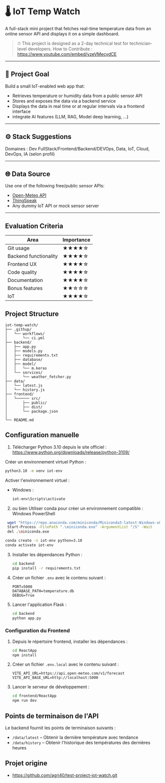 # 🌡️ IoT Temp Watch

A full-stack mini project that fetches real-time temperature data from an online sensor API and displays it on a simple dashboard.

> ⏱ This project is designed as a 2-day technical test for technician-level developers.
> How to Contribute : https://www.youtube.com/embed/yzeVMecydCE

---

## 📌 Project Goal

Build a small IoT-enabled web app that:
- Retrieves temperature or humidity data from a public sensor API
- Stores and exposes the data via a backend service
- Displays the data in real time or at regular intervals via a frontend interface
- integrate AI features (LLM, RAG, Model deep learning, ...)

---

## ⚙️ Stack Suggestions

  Domaines : Dev FullStack/Frontend/Backend/DEVOps, Data, IoT, Cloud, DevOps, IA (selon profil)

---
## 🌐 Data Source

Use one of the following free/public sensor APIs:
- [Open-Meteo API](https://open-meteo.com/en/docs)
- [ThingSpeak](https://thingspeak.com/)
- Any dummy IoT API or mock sensor server
---


## Evaluation Criteria
| Area              | Importance |
|-------------------|------------|
| Git usage         | ★★★★☆     |
| Backend functionality | ★★★★☆ |
| Frontend UX       | ★★★★☆     |
| Code quality      | ★★★★☆     |
| Documentation     | ★★★★☆     |
| Bonus features    | ★★☆☆☆     |
| IoT               | ★★★★☆     |

## Project Structure
```
iot-temp-watch/
├── .githup/
│   └── workflows/
│       └── ci.yml
├── backend/
│   ├── app.py
│   ├── models.py
│   ├── requirements.txt
│   ├── database/
│   ├── model/
│   │   └── m.keras
│   └── services/
│       └── weather_fetcher.py
├── data/
│   └── latest.js
│   └── history.js
├── frontend/
│   └────── src/
│       ├── public/
│       ├── dist/
│       └── package.json
│
└── README.md
```

## Configuration manuelle

1. Télécharger Python 3.10 depuis le site officiel :
     https://www.python.org/downloads/release/python-3109/
 
 Créer un environnement virtuel Python :
   ```bash
   python3.10 -m venv iot-env
   ```
Activer l'environnement virtuel :
   - Windows :
     ```bash
     iot-env\Scripts\activate
     ```

2. ou bien Utiliser conda pour créer un environnement compatible :
 Windows PowerShell
 ```bash
  wget "https://repo.anaconda.com/miniconda/Miniconda3-latest-Windows-x86_64.exe" -outfile ".\miniconda.exe"
  Start-Process -FilePath ".\miniconda.exe" -ArgumentList "/S" -Wait
  del .\miniconda.exe
 ```
 ```bash
 conda create -n iot-env python=3.10
 conda activate iot-env
 ```
3. Installer les dépendances Python :
   ```bash
   cd backend
   pip install -r requirements.txt
   ```

4. Créer un fichier `.env` avec le contenu suivant :
   ```
   PORT=5000
   DATABASE_PATH=temperature.db
   DEBUG=True
   ```

5. Lancer l'application Flask :
   ```bash
   cd backend
   python app.py
   ```

### Configuration du Frontend

1. Depuis le répertoire frontend, installer les dépendances :
   ```bash
   cd ReactApp
   npm install
   ```

2. Créer un fichier `.env.local` avec le contenu suivant :
   ```
   VITE_API_URL=https://api.open-meteo.com/v1/forecast
   VITE_API_BASE_URL=http://localhost:5000
   ```

3. Lancer le serveur de développement :
   ```bash
   cd frontend/ReactApp
   npm run dev
   ```

## Points de terminaison de l'API

Le backend fournit les points de terminaison suivants :

- `/data/latest` – Obtenir la dernière température avec tendance
- `/data/history` – Obtenir l'historique des températures des dernières heures

## Projet origine
- https://github.com/agri40/test-project-iot-watch.git
